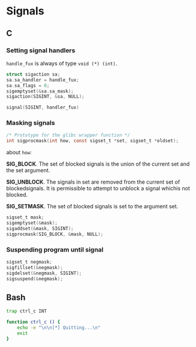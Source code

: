 # Signals

## C

### Setting signal handlers
`handle_fux` is always of type `void (*) (int)`.

```c
struct sigaction sa;
sa.sa_handler = handle_fux;
sa.sa_flags = 0;
sigemptyset(&sa.sa_mask);
sigaction(SIGINT, &sa, NULL);
```

```c
signal(SIGINT, handler_fux)
```


### Masking signals
```c
/* Prototype for the glibc wrapper function */
int sigprocmask(int how, const sigset_t *set, sigset_t *oldset);
```
about `how`:

**SIG_BLOCK**. The set of blocked signals is the union of the current  set  and the set argument.

**SIG_UNBLOCK**. The  signals  in set are removed from the current set of blockedsignals. It is permissible to attempt to unblock a signal whichis not blocked.

**SIG_SETMASK**. The set of blocked signals is set to the argument set.



```c
sigset_t mask;
sigemptyset(&mask);
sigaddset(&mask, SIGINT);
sigprocmask(SIG_BLOCK, &mask, NULL);
```

### Suspending program until signal
```c
sigset_t negmask;
sigfillset(&negmask);
sigdelset(&negmask, SIGINT);
sigsuspend(&negmask);
```

## Bash

```bash
trap ctrl_c INT

function ctrl_c () {
    echo -e "\n\n[*] Quitting...\n"
    exit
}
```